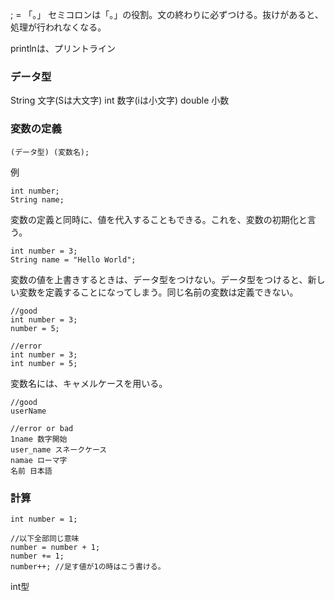 ; = 「。」
セミコロンは「。」の役割。文の終わりに必ずつける。抜けがあると、処理が行われなくなる。

printlnは、プリントライン

### データ型
String 文字(Sは大文字)
int 数字(iは小文字)
double 小数

### 変数の定義

```
(データ型) (変数名);
```
例
```
int number;
String name;
```

変数の定義と同時に、値を代入することもできる。これを、変数の初期化と言う。
```
int number = 3;
String name = "Hello World";
```

変数の値を上書きするときは、データ型をつけない。データ型をつけると、新しい変数を定義することになってしまう。同じ名前の変数は定義できない。
```
//good
int number = 3;
number = 5;

//error
int number = 3;
int number = 5;
```

変数名には、キャメルケースを用いる。
```
//good
userName

//error or bad
1name 数字開始
user_name スネークケース
namae ローマ字
名前 日本語
```


### 計算
```
int number = 1;

//以下全部同じ意味
number = number + 1;
number += 1;
number++; //足す値が1の時はこう書ける。
```

int型
